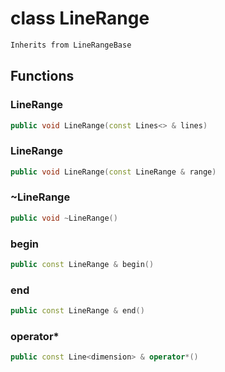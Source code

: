 # class LineRange


```cpp
Inherits from LineRangeBase
```



## Functions

### LineRange

```cpp
public void LineRange(const Lines<> & lines)
```


### LineRange

```cpp
public void LineRange(const LineRange & range)
```


### ~LineRange

```cpp
public void ~LineRange()
```


### begin

```cpp
public const LineRange & begin()
```


### end

```cpp
public const LineRange & end()
```


### operator*

```cpp
public const Line<dimension> & operator*()
```




